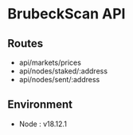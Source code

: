 # BrubeckScan API

## Routes

- api/markets/prices
- api/nodes/staked/:address
- api/nodes/sent/:address

## Environment

- Node : v18.12.1
